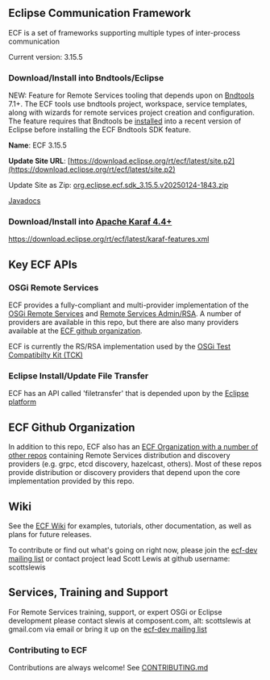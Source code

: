 ## Eclipse Communication Framework
ECF is a set of frameworks supporting multiple types of inter-process communication

Current version: 3.15.5

### Download/Install into Bndtools/Eclipse
NEW: Feature for Remote Services tooling that depends upon on [Bndtools](https://bndtools.org/) 7.1+.  The ECF tools use bndtools project, workspace, service templates, along with wizards for remote services project creation and configuration.  The feature requires that Bndtools be [installed](https://bndtools.org/installation.html) into a recent version of Eclipse before installing the ECF Bndtools SDK feature.

<b>Name</b>:  ECF 3.15.5

<b>Update Site URL</b>:  [https://download.eclipse.org/rt/ecf/latest/site.p2](https://download.eclipse.org/rt/ecf/latest/site.p2)

Update Site as Zip:  [org.eclipse.ecf.sdk_3.15.5.v20250124-1843.zip](https://www.eclipse.org/downloads/download.php?file=/rt/ecf/3.15.5/org.eclipse.ecf.sdk_3.15.5.v20250124-1843.zip)

[Javadocs](https://download.eclipse.org/rt/ecf/snapshot/javadoc/)

### Download/Install into [Apache Karaf 4.4+](https://karaf.apache.org/)
https://download.eclipse.org/rt/ecf/latest/karaf-features.xml

## Key ECF APIs

### OSGi Remote Services
ECF provides a fully-compliant and multi-provider implementation of the [OSGi Remote Services](https://docs.osgi.org/specification/osgi.cmpn/7.0.0/service.remoteservices.html) and [Remote Services Admin/RSA](https://docs.osgi.org/specification/osgi.cmpn/7.0.0/service.remoteserviceadmin.html).  A number of providers are available in this repo, but there are also many providers available at the [ECF github organization](https://github.com/ECF).

ECF is currently the RS/RSA implementation used by the [OSGi Test Compatibilty Kit (TCK)](https://github.com/osgi/osgi)

### Eclipse Install/Update File Transfer
ECF has an API called 'filetransfer' that is depended upon by the [Eclipse platform](https://github.com/eclipse-platform)

## ECF Github Organization
In addition to this repo, ECF also has an [ECF Organization with a number of other repos](https://github.com/ECF) containing Remote Services distribution and discovery providers (e.g. grpc, etcd discovery, hazelcast, others). Most of these repos provide distribution or discovery providers that depend upon the core implementation provided by this repo.  

## Wiki
See the [ECF Wiki](https://wiki.eclipse.org/Eclipse_Communication_Framework_Project) for examples, tutorials, other documentation, as well as plans for future releases.

To contribute or find out what's going on right now, please join the [ecf-dev mailing list](https://accounts.eclipse.org/mailing-list/ecf-dev) or contact project lead Scott Lewis at github username: scottslewis

## Services, Training and Support
For Remote Services training, support, or expert OSGi or Eclipse development please contact slewis at composent.com, alt: scottslewis at gmail.com via email or bring it up on the [ecf-dev mailing list](https://accounts.eclipse.org/mailing-list/ecf-dev)  

### Contributing to ECF
Contributions are always welcome!
See [CONTRIBUTING.md](CONTRIBUTING.md)
